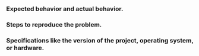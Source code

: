 ### Expected behavior and actual behavior.



### Steps to reproduce the problem.



### Specifications like the version of the project, operating system, or hardware.


